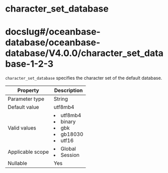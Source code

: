 character_set_database
===========================================
# docslug#/oceanbase-database/oceanbase-database/V4.0.0/character_set_database-1-2-3
`character_set_database` specifies the character set of the default database.


| **Property** | **Description** |
|--------|---------------------------------------------------------------------------------------------------------------------------------------------------------------------------------------------------------------------------------------------|
| Parameter type | String |
| Default value | utf8mb4 |
| Valid values | <li> utf8mb4   <li> binary   <li> gbk   <li> gb18030   <li> utf16 |
| Applicable scope | <li> Global   <li> Session |
| Nullable | Yes |


